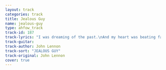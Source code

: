 ```yaml
---
layout: track
categories: track
title: Jealous Guy
name: jealous-guy
type: ahfow_track
track-id: 187
track-lyrics: "I was dreaming of the past.\nAnd my heart was beating fast,\nI began to lose control,\nI began to lose control,\n\nI didn't mean to hurt you,\nI'm sorry that I mad you cry,\nI didn't want to hurt you,\nI'm just a jealous guy,\n\nI was feeling insecure,\nYou night not love me any more,\n\nI was shivering inside,\nI was shivering inside,\n\nI was trying to catch your eyes,\nThought that you were trying to hide,\nI was swallowing my pain,\nI was swallowing my pain."
track-guitar: 
track-author: John Lennon
track-sort: "JEALOUS GUY"
track-original: John Lennon
cover: true
---
```

